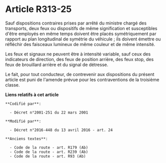 # Article R313-25

Sauf dispositions contraires prises par arrêté du ministre chargé des transports, deux feux ou dispositifs de même
signification et susceptibles d'être employés en même temps doivent être placés symétriquement par rapport au plan
longitudinal de symétrie du véhicule ; ils doivent émettre ou réfléchir des faisceaux lumineux de même couleur et de même
intensité. 

Les feux et signaux ne peuvent être à intensité variable, sauf    ceux des indicateurs de direction, des feux de position
arrière, des feux stop, des feux de brouillard arrière et du signal de détresse. 

Le fait, pour tout conducteur, de contrevenir aux dispositions du présent article est puni de l'amende prévue pour les
contraventions de la troisième classe.

**Liens relatifs à cet article**

	**Codifié par**:

	  - Décret n°2001-251 du 22 mars 2001

	**Modifié par**:

	  - Décret n°2016-448 du 13 avril 2016 - art. 24

	**Anciens textes**:

	  - Code de la route - art. R179 (Ab)
	  - Code de la route - art. R239 (Ab)
	  - Code de la route - art. R93 (Ab)

